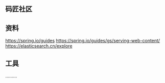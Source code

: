 ## 码匠社区

## 资料
https://spring.io/guides
https://spring.io/guides/gs/serving-web-content/
https://elasticsearch.cn/explore

## 工具
.........
